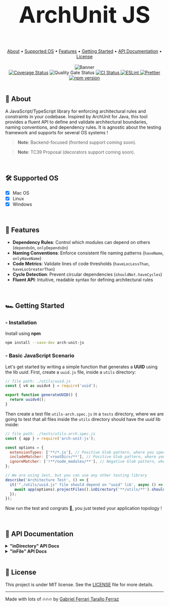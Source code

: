 <div align="center">
  <h1 style="font-size:4.5rem;"> ArchUnit JS</h1>
</div>

<br/>

<div align="center">
  <a href="#page_facing_up-about">About</a> •
  <a href="#hammer_and_wrench-supported-os">Supported OS</a> • 
  <a href="#ledger-features">Features</a> •
  <a href="#racing_car-getting-started">Getting Started</a> •
  <a href="#notebook-api-documentation">API Documentation</a> •
  <a href="#memo-license">License</a>
</div>

<br/>

<div align="center">
  <img src="https://github.com/gftf2011/clean-node-todolist/blob/main/.github/images/background.png" alt="Banner" style="max-width: 100%; height: auto;" />
</div>

<div align="center">
  <a href='https://coveralls.io/github/gftf2011/arch-unit-js?branch=dev'><img src='https://coveralls.io/repos/github/gftf2011/arch-unit-js/badge.svg?branch=dev' alt='Coverage Status' /></a>
  <img src='https://sonarcloud.io/api/project_badges/measure?project=gftf2011_arch-unit-js&metric=alert_status' alt='Quality Gate Status' />
  <a href="https://github.com/gftf2011/arch-unit-js/actions" target="_blank" rel="noopener noreferrer">
    <img src="https://github.com/gftf2011/arch-unit-js/actions/workflows/merge-main.yml/badge.svg" alt="CI Status" />
  </a>
  <a href="https://eslint.org/">
    <img src="https://img.shields.io/badge/ESLint-configured-blue?logo=eslint" alt="ESLint" />
  </a>
  <a href="https://prettier.io/">
    <img src="https://img.shields.io/badge/Prettier-configured-ff69b4?logo=prettier" alt="Prettier" />
  </a>
  <a href="https://www.npmjs.com/package/arch-unit-js">
    <img src="https://img.shields.io/npm/v/arch-unit-js.svg" alt="npm version" />
  </a>
</div>

<br/>

## :page_facing_up: About

A JavaScript/TypeScript library for enforcing architectural rules and constraints in your codebase. Inspired by ArchUnit for Java, this tool provides a fluent API to define and validate architectural boundaries, naming conventions, and dependency rules. It is agnostic about the testing framework and supports for several OS systems !

> **Note**: Backend-focused (frontend support coming soon).

> **Note**: TC39 Proposal (decorators support coming soon).

<br/>

## :hammer_and_wrench: Supported OS

- [x] Mac OS
- [x] Linux
- [x] Windows

<br/>

## :ledger: Features

- **Dependency Rules**: Control which modules can depend on others (`dependsOn`, `onlyDependsOn`)
- **Naming Conventions**: Enforce consistent file naming patterns (`haveName`, `onlyHaveName`)
- **Code Metrics**: Validate lines of code thresholds (`haveLocLessThan`, `haveLocGreaterThan`)
- **Cycle Detection**: Prevent circular dependencies (`shouldNot.haveCycles`)
- **Fluent API**: Intuitive, readable syntax for defining architectural rules

<br/>

## :racing_car: Getting Started

### - Installation

Install using **npm**

```bash
npm install --save-dev arch-unit-js
```

### - Basic JavaScript Scenario

Let's get started by writing a simple function that generates a **UUID** using the lib _uuid_. First, create a `uuid.js` file, inside a `utils` directory:

```javascript
// file path: ./utils/uuid.js
const { v4 as uuidv4 } = require('uuid');

export function generateUUID() {
  return uuidv4();
}
```

Then create a test file `utils-arch.spec.js` in a `tests` directory, where we are going to test that all files inside the `utils` directory should have the _uuid_ lib inside:

```javascript
// file path: ./tests/utils-arch.spec.js
const { app } = require('arch-unit-js');

const options = {
  extensionTypes: ['**/*.js'], // Positive Glob pattern, where you specify all extension types your application has
  includeMatcher: ['<rootDir>/**'], // Positive Glob pattern, where you specify all files and directories based on the project <rootDir>
  ignoreMatcher: ['!**/node_modules/**'], // Negative Glob pattern, where you specify all files and directories you do NOT want to check
};

// We are using Jest, but you can use any other testing library
describe('Architecture Test', () => {
  it('"./utils/uuid.js" file should depend on "uuid" lib', async () => {
    await app(options).projectFiles().inDirectory('**/utils/**').should().dependsOn('uuid').check(); // No need to expect, if the dependency is not found it throws an error
  });
});
```

Now run the test and congrats 🥳, you just tested your application topology !

<br/>

## :notebook: API Documentation

<details>
  <summary><b>"inDirectory" API Docs</b></summary>

- [Project Files in Directory Should NOT Depend On Specified Patterns](business/inDirectory/shouldNot/projectFiles_inDirectory_shouldNot_dependsOn_check.md)
- [Project Files in Directory Should NOT Have Cycles](business/inDirectory/shouldNot/projectFiles_inDirectory_shouldNot_haveCycles_check.md)
- [Project Files in Directory Should NOT Have Greater Or Equal L.O.C. (Lines Of Code) Than Specified Value](business/inDirectory/shouldNot/projectFiles_inDirectory_shouldNot_haveLocGreaterOrEqualThan_check.md)
- [Project Files in Directory Should NOT Have Greater L.O.C. (Lines Of Code) Than Specified Value](business/inDirectory/shouldNot/projectFiles_inDirectory_shouldNot_haveLocGreaterThan_check.md)
- [Project Files in Directory Should NOT Have Less Or Equal L.O.C. (Lines Of Code) Than Specified Value](business/inDirectory/shouldNot/projectFiles_inDirectory_shouldNot_haveLocLessOrEqualThan_check.md)
- [Project Files in Directory Should NOT Have Less L.O.C. (Lines Of Code) Than Specified Value](business/inDirectory/shouldNot/projectFiles_inDirectory_shouldNot_haveLocLessThan_check.md)
- [Project Files in Directory Should Not Have Name with Specified Pattern](business/inDirectory/shouldNot/projectFiles_inDirectory_shouldNot_haveName_check.md)
- [Project Files in Directory Should NOT Only Depend On Specific Patterns](business/inDirectory/shouldNot/projectFiles_inDirectory_shouldNot_onlyDependsOn_check.md)
- [Project Files in Directory Should NOT Only Have Names with Specified Pattern](business/inDirectory/shouldNot/projectFiles_inDirectory_shouldNot_onlyHaveName_check.md)
- [Project Files in Directory Should Depend On Specified Patterns](business/inDirectory/should/projectFiles_inDirectory_should_dependsOn_check.md)
- [Project Files in Directory Should Have Cycles](business/inDirectory/should/projectFiles_inDirectory_should_haveCycles_check.md)
- [Project Files in Directory Should Have Greater Or Equal L.O.C. (Lines Of Code) Than Specified Value](business/inDirectory/should/projectFiles_inDirectory_should_haveLocGreaterOrEqualThan_check.md)
- [Project Files in Directory Should Have Greater L.O.C. (Lines Of Code) Than Specified Value](business/inDirectory/should/projectFiles_inDirectory_should_haveLocGreaterThan_check.md)
- [Project Files in Directory Should Have Less Or Equal L.O.C. (Lines Of Code) Than Specified Value](business/inDirectory/should/projectFiles_inDirectory_should_haveLocLessOrEqualThan_check.md)
- [Project Files in Directory Should Have Less L.O.C. (Lines Of Code) Than Specified Value](business/inDirectory/should/projectFiles_inDirectory_should_haveLocLessThan_check.md)
- [Project Files in Directory Should Have Name with Specified Pattern](business/inDirectory/should/projectFiles_inDirectory_should_haveName_check.md)
- [Project Files in Directory Should Only Depend On Specified Patterns](business/inDirectory/should/projectFiles_inDirectory_should_onlyDependsOn_check.md)
- [Project Files in Directory Should Only Have Name with Specified Pattern](business/inDirectory/should/projectFiles_inDirectory_should_onlyHaveName_check.md)

</details>

<details>
  <summary><b>"inFile" API Docs</b></summary>

- [Project Files in File Should NOT Depend On Specified Patterns](business/inFile/shouldNot/projectFiles_inFile_shouldNot_dependsOn_check.md)
- [Project Files in File Should NOT Have Cycles](business/inFile/shouldNot/projectFiles_inFile_shouldNot_haveCycles_check.md)
- [Project Files in File Should NOT Have Greater Or Equal L.O.C. (Lines Of Code) Than Specified Value](business/inFile/shouldNot/projectFiles_inFile_shouldNot_haveLocGreaterOrEqualThan_check.md)
- [Project Files in File Should NOT Have Greater L.O.C. (Lines Of Code) Than Specified Value](business/inFile/shouldNot/projectFiles_inFile_shouldNot_haveLocGreaterThan_check.md)
- [Project Files in File Should NOT Have Less Or Equal L.O.C. (Lines Of Code) Than Specified Value](business/inFile/shouldNot/projectFiles_inFile_shouldNot_haveLocLessOrEqualThan_check.md)
- [Project Files in File Should NOT Have Less L.O.C. (Lines Of Code) Than Specified Value](business/inFile/shouldNot/projectFiles_inFile_shouldNot_haveLocLessThan_check.md)
- [Project Files in File Should NOT Have Name with Specified Pattern](business/inFile/shouldNot/projectFiles_inFile_shouldNot_haveName_check.md)
- [Project Files in File Should NOT Only Depend On Specified Patterns](business/inFile/shouldNot/projectFiles_inFile_shouldNot_onlyDependsOn_check.md)
- [Project Files in File Should NOT Only Have Name with Specified Pattern](business/inFile/shouldNot/projectFiles_inFile_shouldNot_onlyHaveName_check.md)
- [Project Files in File Should Depend On Specified Patterns](business/inFile/should/projectFiles_inFile_should_dependsOn_check.md)
- [Project Files in File Should Have Cycles](business/inFile/should/projectFiles_inFile_should_haveCycles_check.md)
- [Project Files in File Should Have Greater Or Equal L.O.C. (Lines Of Code) Than Specified Value](business/inFile/should/projectFiles_inFile_should_haveLocGreaterOrEqualThan_check.md)
- [Project Files in File Should Have Greater L.O.C. (Lines Of Code) Than Specified Value](business/inFile/should/projectFiles_inFile_should_haveLocGreaterThan_check.md)
- [Project Files in File Should Have Less Or Equal L.O.C. (Lines Of Code) Than Specified Value](business/inFile/should/projectFiles_inFile_should_haveLocLessOrEqualThan_check.md)
- [Project Files in File Should Have Less L.O.C. (Lines Of Code) Than Specified Value](business/inFile/should/projectFiles_inFile_should_haveLocLessThan_check.md)
- [Project Files in File Should Have Name with Specified Pattern](business/inFile/should/projectFiles_inFile_should_haveName_check.md)
- [Project Files in File Should Only Depend On Specified Patterns](business/inFile/should/projectFiles_inFile_should_onlyDependsOn_check.md)
- [Project Files in File Should Only Have Name with Specified Pattern](business/inFile/should/projectFiles_inFile_should_onlyHaveName_check.md)

</details>
<br/>

## :memo: License

This project is under MIT license. See the [LICENSE](LICENSE) file for more details.

---

Made with lots of 🔥🔥🔥 by [Gabriel Ferrari Tarallo Ferraz](https://www.linkedin.com/in/gabriel-ferrari-tarallo-ferraz/)
